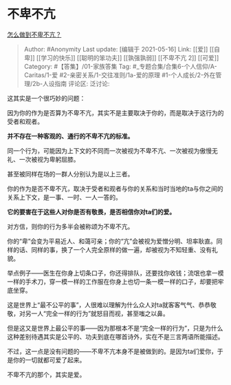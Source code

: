 # 不卑不亢
[怎么做到不卑不亢？](https://www.zhihu.com/question/19895221/answer/1640759660)

> Author: #Anonymity
> Last update: [编辑于 2021-05-16]
> Link: [[爱]] [[自卑]] [[学习的快乐]] [[聪明的笨功夫]] [[孰强孰弱]] [[不卑不亢 2]] [[可爱]]
> Category: #【答集】/01-家族答集
> Tag: #_专题合集/合集6-个人信仰/A-Caritas/1-爱 #2-亲密关系/1-交往准则/1a-爱的原理 #1-个人成长/2-外在管理/2b-人设指南
> 评论区:
> 泛讨论:

这其实是一个很巧妙的问题：

因为你的作为是否算为不卑不亢，其实不是主要取决于你的，而是取决于这行为的受者和观者。

**并不存在一种客观的、通行的不卑不亢的标准。**

同一个行为，可能因为上下文的不同而一次被视为不卑不亢、一次被视为傲慢无礼、一次被视为卑躬屈膝。

甚至被同样在场的一群人分别认为是以上三者。

你的作为是否不卑不亢，取决于受者和观者与你的关系和当时当地的ta与你之间的关系上下文，是一事、一时、一人一答的。

**它的要害在于这些人对你是否有敬畏，是否相信你对ta们的爱。**

对方信，则你的行为多半会被称颂为不卑不亢。

你的“卑”会变为平易近人、和蔼可亲；你的“亢”会被视为爱憎分明、坦率耿直。同样的话、同样的事，换了一个人完全原样的做一遍，却被视为不知轻重、没有礼貌。

举点例子——医生在你身上切条口子，你还得排队，还要找你收钱；流氓也拿一模一样的手术刀，穿一模一样的工作服在你身上也切一条一模一样的口子，却要把牢底坐穿。

这是世界上“最不公平的事”，人很难以理解为什么众人对ta就客客气气、恭恭敬敬，对另一人“完全一样的行为”就怒目而视，甚至嗤之以鼻。

但是这又是世界上最公平的事——因为那根本不是“完全一样的行为”，只是为什么这种差别待遇其实是公平的、功夫到底在哪首诗外，实在不是三言两语所能描述。

不过，这一点是没有问题的——不卑不亢本身不是被做到的。是因为ta们爱你，于是你的一切就都可爱了起来。

不卑不亢的那个，其实是爱。
